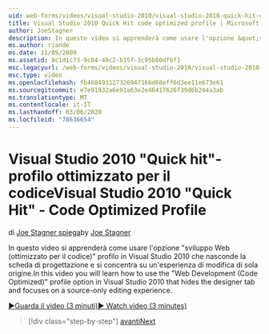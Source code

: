 ```yaml
---
uid: web-forms/videos/visual-studio-2010/visual-studio-2010-quick-hit-code-optimized-profile
title: Visual Studio 2010 Quick Hit code optimized profile | Microsoft Docs
author: JoeStagner
description: In questo video si apprenderà come usare l'opzione &quot;sviluppo Web (ottimizzato per il codice)&quot; profilo in Visual Studio 2010 che nasconde la scheda Progettazione e...
ms.author: riande
ms.date: 11/05/2009
ms.assetid: 8c1d1c73-9c04-49c2-b15f-3c95b80dfbf1
msc.legacyurl: /web-forms/videos/visual-studio-2010/visual-studio-2010-quick-hit-code-optimized-profile
msc.type: video
ms.openlocfilehash: fb468493127326947166d68eff6d3ee11e673e61
ms.sourcegitcommit: e7e91932a6e91a63e2e46417626f39d6b244a3ab
ms.translationtype: MT
ms.contentlocale: it-IT
ms.lasthandoff: 03/06/2020
ms.locfileid: "78636654"
---
```

# <a name="visual-studio-2010-quick-hit---code-optimized-profile"></a><span data-ttu-id="6fdca-103">Visual Studio 2010 "Quick hit"-profilo ottimizzato per il codice</span><span class="sxs-lookup"><span data-stu-id="6fdca-103">Visual Studio 2010 "Quick Hit" - Code Optimized Profile</span></span>

<span data-ttu-id="6fdca-104">di [Joe Stagner spiega](https://github.com/JoeStagner)</span><span class="sxs-lookup"><span data-stu-id="6fdca-104">by [Joe Stagner](https://github.com/JoeStagner)</span></span>

<span data-ttu-id="6fdca-105">In questo video si apprenderà come usare l'opzione &quot;sviluppo Web (ottimizzato per il codice)&quot; profilo in Visual Studio 2010 che nasconde la scheda di progettazione e si concentra su un'esperienza di modifica di sola origine.</span><span class="sxs-lookup"><span data-stu-id="6fdca-105">In this video you will learn how to use the &quot;Web Development (Code Optimized)&quot; profile option in Visual Studio 2010 that hides the designer tab and focuses on a source-only editing experience.</span></span> 

[<span data-ttu-id="6fdca-106">&#9654;Guarda il video (3 minuti)</span><span class="sxs-lookup"><span data-stu-id="6fdca-106">&#9654; Watch video (3 minutes)</span></span>](https://channel9.msdn.com/Blogs/ASP-NET-Site-Videos/visual-studio-2010-quick-hit-code-optimized-profile)

> [!div class="step-by-step"]
> [<span data-ttu-id="6fdca-107">avanti</span><span class="sxs-lookup"><span data-stu-id="6fdca-107">Next</span></span>](visual-studio-2010-quick-hit-code-search-view-hierarchy.md)
